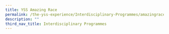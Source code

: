 ```yaml
---
title: YSS Amazing Race
permalink: /the-yss-experience/Interdisciplinary-Programmes/amazingrace/
description: ""
third_nav_title: Interdisciplinary Programmes
---
```

